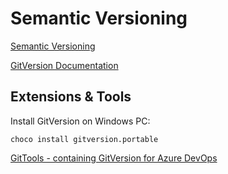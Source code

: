 # Semantic Versioning

[Semantic Versioning](https://semver.org/)

[GitVersion Documentation](https://gitversion.net/)

## Extensions & Tools

Install GitVersion on Windows PC:

```
choco install gitversion.portable
```

[GitTools - containing GitVersion for Azure DevOps](https://marketplace.visualstudio.com/items?itemName=gittools.gittools)